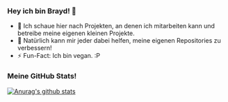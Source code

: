 ### Hey ich bin Brayd! 👋

- 👯 Ich schaue hier nach Projekten, an denen ich mitarbeiten kann und betreibe meine eigenen kleinen Projekte.
- 🤔 Natürlich kann mir jeder dabei helfen, meine eigenen Repositories zu verbessern!
- ⚡ Fun-Fact: Ich bin vegan. :P
### Meine GitHub Stats!
[![Anurag's github stats](https://github-readme-stats.vercel.app/api?username=braydofficial&count_private=true&show_icons=true&theme=dracula&include_all_commits=true)](https://github.com/anuraghazra/github-readme-stats)
